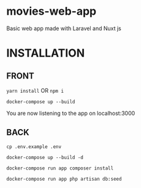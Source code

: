 # movies-web-app
Basic web app made with Laravel and Nuxt js

# INSTALLATION

## FRONT
```yarn install```
OR
```npm i```

```docker-compose up --build```

You are now listening to the app on localhost:3000

## BACK
```cp .env.example .env```

```docker-compose up --build -d```

```docker-compose run app composer install```

```docker-compose run app php artisan db:seed```
